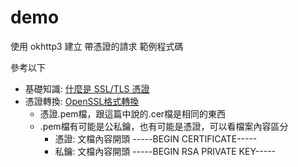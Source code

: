 # demo
使用 okhttp3 建立 帶憑證的請求 範例程式碼

參考以下

- 基礎知識: [什麼是 SSL/TLS 憑證](https://aws.amazon.com/tw/what-is/ssl-certificate/)
- 憑證轉換: [OpenSSL格式轉換](https://blog.miniasp.com/post/2019/04/17/Convert-PFX-and-CER-format-using-OpenSSL?fbclid=IwAR0tudcWTLuF_A6_lvIGXqubd9E6M6o88fW4zHEMGyzIX7SNcjhLI6vcWQk)
    - 憑證.pem檔，跟這篇中說的.cer檔是相同的東西
    - .pem檔有可能是公私鑰，也有可能是憑證，可以看檔案內容區分
      - 憑證: 文檔內容開頭 -----BEGIN CERTIFICATE-----
      - 私鑰: 文檔內容開頭 -----BEGIN RSA PRIVATE KEY-----

